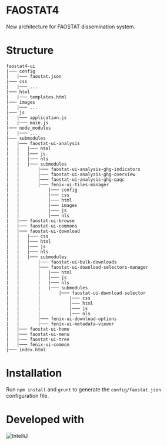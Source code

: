 # FAOSTAT4
New architecture for FAOSTAT dissemination system.

# Structure
```
faostat4-ui
|─── config
|   |─── faostat.json
|─── css
|   |─── ...
|─── html
|   |─── templates.html
|─── images
|   |─── ...
|─── js
|   |─── application.js
|   |─── main.js
|─── node_modules
|   |─── ...
|─── submodules
|   |─── faostat-ui-analysis
|   |   |─── html
|   |   |─── js
|   |   |─── nls
|   |   |─── submodules
|   |       |─── faostat-ui-analysis-ghg-indicators
|   |       |─── faostat-ui-analysis-ghg-overview
|   |       |─── faostat-ui-analysis-ghg-qaqc
|   |       |─── fenix-ui-tiles-manager
|   |           |─── config
|   |           |─── css
|   |           |─── html
|   |           |─── images
|   |           |─── js
|   |           |─── nls
|   |─── faostat-ui-browse
|   |─── faostat-ui-commons
|   |─── faostat-ui-download
|   |   |─── css
|   |   |─── html
|   |   |─── js
|   |   |─── nls
|   |   |─── submodules
|   |       |─── faostat-ui-bulk-downloads
|   |       |─── faostat-ui-download-selectors-manager
|   |       |   |─── html
|   |       |   |─── js
|   |       |   |─── nls
|   |       |   |─── submodules
|   |       |       |─── faostat-ui-download-selector
|   |       |           |─── css
|   |       |           |─── html
|   |       |           |─── js
|   |       |           |─── nls
|   |       |─── fenix-ui-download-options
|   |       |─── fenix-ui-metadata-viewer
|   |─── faostat-ui-home
|   |─── faostat-ui-menu
|   |─── faostat-ui-tree
|   |─── fenix-ui-common
|─── index.html
```

# Installation
Run ```npm install``` and ```grunt``` to generate the ```config/faostat.json``` configuration file.

# Developed with 
![IntelliJ](http://www.jetbrains.com/idea/docs/logo_intellij_idea.png)
